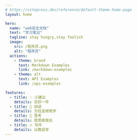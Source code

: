 ```yaml
---
# https://vitepress.dev/reference/default-theme-home-page
layout: home

hero:
  name: "web安全文档"
  text: "学习笔记"
  tagline: stay hungry,stay foolish
  image:
    src: /程序员.png
    alt: "程序员"
  actions:
    - theme: brand
      text: Markdown Examples
      link: /markdown-examples
    - theme: alt
      text: API Examples
      link: /api-examples

features:
  - title: 💡 小建议
    details: 日拱一卒
  - title: 🍊 阅读
    details: 为往圣继绝学
  - title: 🤔 思考
    details: 我思故我在
  - title: 🔥 写作
    details: 以教促学
---
```


